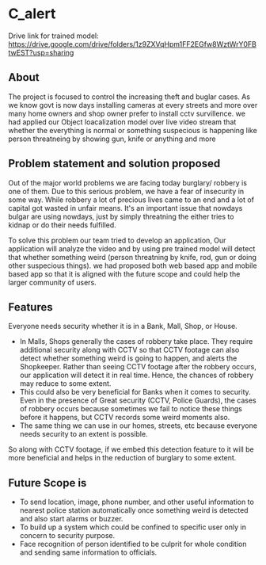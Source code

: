 # C_alert

Drive link for trained model: https://drive.google.com/drive/folders/1z9ZXVqHpm1FF2EGfw8WztWrY0FBtwEST?usp=sharing
## About
The project is focused to control the increasing theft and buglar cases. As we know govt is now days installing cameras at every streets and more over many home owners and shop owner prefer to install cctv survillence. we had applied our Object loacalization model over live video stream that whether the everything is normal or something suspecious is happening like person threatneing by showing gun, knife or anything and more  

## Problem statement and solution proposed

Out of the major world problems we are facing today burglary/ robbery is one of them. Due to this serious problem, we have a fear of insecurity in some way. While robbery a lot of precious lives came to an end and a lot of capital got wasted in unfair means. It's an important issue that nowdays bulgar are using nowdays, just by simply threatning the either tries to kidnap or do their needs fulfilled. 

To solve this problem our team tried to develop an application, Our application will analyze the video and by using pre trained model will detect that whether something weird (person threatning by knife, rod, gun or doing other suspecious things). we had proposed both web based app and mobile based app so that it is aligned with the future scope and could help the larger community of users.  

## Features

Everyone needs security whether it is in a Bank, Mall, Shop, or House.

- In Malls, Shops generally the cases of robbery take place. They require additional security along with CCTV so that CCTV footage can also detect whether something weird is going to happen, and alerts the Shopkeeper. Rather than seeing CCTV footage after the robbery occurs, our application will detect it in real time. Hence, the chances of robbery may reduce to some extent.
- This could also be very beneficial for Banks when it comes to security. Even in the presence of Great security (CCTV, Police Guards), the cases of robbery occurs because sometimes we fail to notice these things before it happens, but CCTV records some weird moments also.
- The same thing we can use in our homes, streets, etc because everyone needs security to an extent is possible.

So along with CCTV footage, if we embed this detection feature to it will be more beneficial and helps in the reduction of burglary to some extent.

## Future Scope is

- To send location, image, phone number, and other useful information to nearest police station automatically once something weird is detected and also start alarms or buzzer.
- To build up a system which could be confined to specific user only in concern to security purpose.
- Face recognition of person identified to be culprit for whole condition and sending same information to officials.


